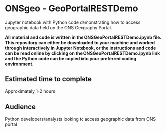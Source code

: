 # ONSgeo - GeoPortalRESTDemo
Jupyter notebook with Python code demonstrating how to access geographic
data held on the ONS Geography Portal.

**All material and code is written in the ONSGeoPortalRESTDemo.ipynb file. This repository can either be downloaded to your machine and worked through interactively in Jupyter Notebook, or the instructions and code can be read online by clicking on the ONSGeoPortalRESTDemo.ipynb link and the Python code can be copied into your preferred coding environment.**

## Estimated time to complete
Approximately 1-2 hours

## Audience 
Python developers/analysts looking to access geographic data from ONS portal





